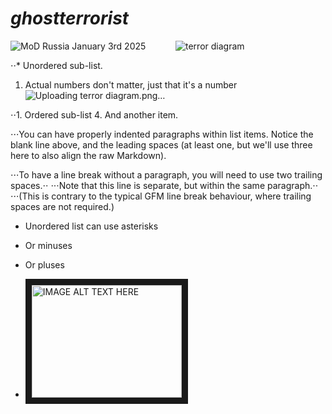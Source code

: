 # _ghostterrorist_

![MoD Russia January 3rd 2025](https://github.com/user-attachments/assets/fd84e8cd-96fe-419c-85b2-c122be4b2b55)
&ensp;
&ensp;
&ensp;
&ensp;
![terror diagram](https://github.com/user-attachments/assets/95226458-5b2e-47bc-9b97-1371ee87255a)


⋅⋅* Unordered sub-list. 
1. Actual numbers don't matter, just that it's a number![Uploading terror diagram.png…]()

⋅⋅1. Ordered sub-list
4. And another item.

⋅⋅⋅You can have properly indented paragraphs within list items. Notice the blank line above, and the leading spaces (at least one, but we'll use three here to also align the raw Markdown).

⋅⋅⋅To have a line break without a paragraph, you will need to use two trailing spaces.⋅⋅
⋅⋅⋅Note that this line is separate, but within the same paragraph.⋅⋅
⋅⋅⋅(This is contrary to the typical GFM line break behaviour, where trailing spaces are not required.)

* Unordered list can use asterisks
- Or minuses
+ Or pluses

+ <a href="http://www.youtube.com/watch?feature=player_embedded&v=YOUTUBE_VIDEO_ID_HERE
" target="_blank"><img src="http://img.youtube.com/vi/YOUTUBE_VIDEO_ID_HERE/0.jpg" 
alt="IMAGE ALT TEXT HERE" width="240" height="180" border="10" /></a>
